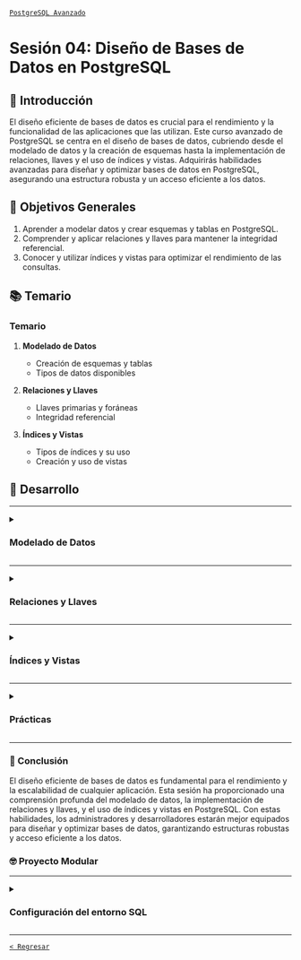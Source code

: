 [`PostgreSQL Avanzado`](../README.md)

# Sesión 04: Diseño de Bases de Datos en PostgreSQL

## 🌿 Introducción

El diseño eficiente de bases de datos es crucial para el rendimiento y la funcionalidad de las aplicaciones que las utilizan. Este curso avanzado de PostgreSQL se centra en el diseño de bases de datos, cubriendo desde el modelado de datos y la creación de esquemas hasta la implementación de relaciones, llaves y el uso de índices y vistas. Adquirirás habilidades avanzadas para diseñar y optimizar bases de datos en PostgreSQL, asegurando una estructura robusta y un acceso eficiente a los datos.

## 🎯 Objetivos Generales

1. Aprender a modelar datos y crear esquemas y tablas en PostgreSQL.
2. Comprender y aplicar relaciones y llaves para mantener la integridad referencial.
3. Conocer y utilizar índices y vistas para optimizar el rendimiento de las consultas.

## 📚 Temario

### Temario

1. **Modelado de Datos**
      - Creación de esquemas y tablas
      - Tipos de datos disponibles

2. **Relaciones y Llaves**
      - Llaves primarias y foráneas
      - Integridad referencial

3. **Índices y Vistas**
      - Tipos de índices y su uso
      - Creación y uso de vistas

## 🚀 Desarrollo

---

<details><summary><h3>Modelado de Datos</h3></summary>
<br/>

#### Creación de Esquemas y Tablas

El modelado de datos comienza con la creación de esquemas y tablas, que son la base de cualquier base de datos relacional. PostgreSQL ofrece una amplia gama de funcionalidades para definir estructuras de datos.

- **Esquemas**: Espacios de nombres que permiten organizar objetos de base de datos.
  ```sql
  CREATE SCHEMA mi_esquema;
  ```
- **Tablas**: Estructuras básicas para almacenar datos.
  ```sql
  CREATE TABLE mi_esquema.mi_tabla (
    id SERIAL PRIMARY KEY,
    nombre VARCHAR(100),
    edad INT
  );
  ```

#### Tipos de Datos Disponibles

PostgreSQL ofrece una gran variedad de tipos de datos que permiten definir con precisión los atributos de las tablas.

- **Tipos de Datos Comunes**: 
  - `INTEGER`, `SERIAL`, `BIGINT`
  - `VARCHAR`, `TEXT`
  - `DATE`, `TIMESTAMP`
  - `BOOLEAN`
- **Tipos de Datos Avanzados**: 
  - `ARRAY`, `JSON`, `JSONB`
  - `UUID`, `INET`, `CIDR`



<br/>
</details>

---

<details><summary><h3>Relaciones y Llaves</h3></summary>
<br/>

#### Llaves Primarias y Foráneas

Las llaves primarias y foráneas son esenciales para definir relaciones entre tablas y asegurar la integridad de los datos.

- **Llaves Primarias**: Un identificador único para cada fila de una tabla.
  ```sql
  CREATE TABLE usuarios (
    usuario_id SERIAL PRIMARY KEY,
    nombre VARCHAR(100)
  );
  ```
- **Llaves Foráneas**: Definen relaciones entre tablas y mantienen la integridad referencial.
  ```sql
  CREATE TABLE pedidos (
    pedido_id SERIAL PRIMARY KEY,
    usuario_id INT REFERENCES usuarios(usuario_id),
    fecha DATE
  );
  ```

#### Integridad Referencial

La integridad referencial asegura que las relaciones entre tablas sean consistentes y correctas.

- **Restricciones de Integridad Referencial**:
  - `ON DELETE CASCADE`
  - `ON UPDATE RESTRICT`



<br/>
</details>

---

<details><summary><h3>Índices y Vistas</h3></summary>
<br/>

#### Tipos de Índices y su Uso

Los índices mejoran la velocidad de acceso a los datos y son esenciales para optimizar el rendimiento de las consultas.

**Objetivo Específico:**
- Conocer los diferentes tipos de índices y su uso en PostgreSQL.

- **Índices Comunes**:
  - `B-tree` (por defecto y más común)
  - `Hash` (para igualdad)
  - `GIN` y `GiST` (para búsqueda de texto y espacial)
  ```sql
  CREATE INDEX idx_nombre ON usuarios(nombre);
  ```
- **Mantenimiento de Índices**:
  - Comando `REINDEX`
  - Uso de `VACUUM`

#### Creación y Uso de Vistas

Las vistas proporcionan una manera de simplificar consultas complejas y mejorar la seguridad al limitar el acceso a ciertos datos.

**Objetivo Específico:**
- Aprender a crear y utilizar vistas en PostgreSQL.

- **Creación de Vistas**:
  ```sql
  CREATE VIEW vista_usuarios AS
  SELECT nombre, edad FROM usuarios WHERE edad > 18;
  ```
- **Uso de Vistas**: Consultas más simples y control de acceso a datos específicos.

<br/>
</details>

---

<details><summary><h3>Prácticas</h3></summary>
<br/>

- [Cómo conectar pgAdmin y PostgreSQL desde Docker](pgadmindocker/README.md)

<br/>
</details>

---

### 💯 Conclusión

El diseño eficiente de bases de datos es fundamental para el rendimiento y la escalabilidad de cualquier aplicación. Esta sesión ha proporcionado una comprensión profunda del modelado de datos, la implementación de relaciones y llaves, y el uso de índices y vistas en PostgreSQL. Con estas habilidades, los administradores y desarrolladores estarán mejor equipados para diseñar y optimizar bases de datos, garantizando estructuras robustas y acceso eficiente a los datos.

### 🤓 Proyecto Modular

---

<details><summary><h3>Configuración del entorno SQL</h3></summary>
<br/>

Con el fin de que puedas poner todo tu conocimiento en práctica a lo largo de este módulo se realizarán distintas actividades que te permitirán ir construyendo un proyecto de manera progresiva y de manera guiada por los expertos. Este proyecto será el entregable final de todo del módulo y se dividirá en las siguientes etapas:

- [x] Creación de un repositorio   
- [x] Obtención de datos   
- [x] Configuración del entorno SQL   
- [ ] Diseño de la base de datos
- [ ] Gestión de usuarios
- [ ] Creando una copia de seguridad
- [ ] Optimizando consultas
- [ ] Preparando un proceso de réplica y alta disponibilidad
- [ ] Preparando el monitoreo
- [ ] Migración de datos
- [ ] Presentación del proyecto

---
 
#### :dart: Avance del Proyecto 4/10: Diseño de la base de datos

##### Actividad

- Diseñar el esquema de la base de datos.

⏰ Tiempo estimado: *60 minutos*

1. Definir las tablas necesarias y sus relaciones.

2. Especificar los tipos de datos y las restricciones.

3. Crear el esquema de la base de datos utilizando comandos SQL.

##### Resultado Esperado:

Un esquema de base de datos bien diseñado que incluya tablas, tipos de datos y relaciones.


</details>

---

[`< Regresar`](../README.md)
